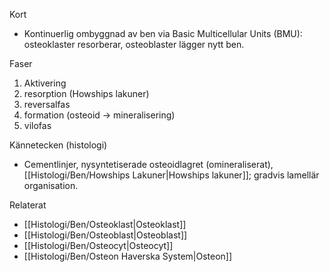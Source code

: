 Kort
- Kontinuerlig ombyggnad av ben via Basic Multicellular Units (BMU): osteoklaster resorberar, osteoblaster lägger nytt ben.

Faser
1. Aktivering
2. resorption (Howships lakuner)
3. reversalfas
4. formation (osteoid → mineralisering)
5. vilofas

Kännetecken (histologi)
- Cementlinjer, nysyntetiserade osteoidlagret (omineraliserat), [[Histologi/Ben/Howships Lakuner|Howships lakuner]]; gradvis lamellär organisation.

Relaterat
- [[Histologi/Ben/Osteoklast|Osteoklast]]
- [[Histologi/Ben/Osteoblast|Osteoblast]]
- [[Histologi/Ben/Osteocyt|Osteocyt]]
- [[Histologi/Ben/Osteon Haverska System|Osteon]]
